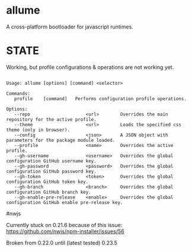 # allume
A cross-platform bootloader for javascript runtimes.

# STATE

Working, but profile configurations & operations are not working yet. 

```

Usage: allume [options] [command] <selector>

Commands:
   profile    [command]   Performs configuration profile operations.   

Options:
   --repo                     <url>        Overrides the main repository for the active profile.               
   --theme                    <url>        Loads the specified css theme (only in browser).                    
   --config                   <json>       A JSON object with parameters for the package module loaded.        
   --profile                  <name>       Overrides the active profile.                                       
   --gh-username              <username>   Overrides the global configuration GitHub username key.             
   --gh-password              <password>   Overrides the global configuration GitHub password key.             
   --gh-token                 <token>      Overrides the global configuration GitHub token key.                
   --gh-branch                <branch>     Overrides the global configuration GitHub branch key.               
   --gh-enable-pre-release    <enable>     Overrides the global configuration GitHub enable pre-release key.   

```

#nwjs

Currently stuck on 0.21.6 because of this issue:
https://github.com/nwjs/npm-installer/issues/56

Broken from 0.22.0 until (latest tested) 0.23.5
